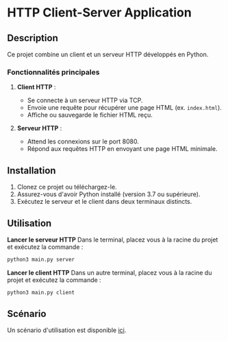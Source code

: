 # HTTP Client-Server Application

## Description

Ce projet combine un client et un serveur HTTP développés en Python. 

### Fonctionnalités principales

1. **Client HTTP** : 
   - Se connecte à un serveur HTTP via TCP.
   - Envoie une requête pour récupérer une page HTML (ex. `index.html`).
   - Affiche ou sauvegarde le fichier HTML reçu.

2. **Serveur HTTP** :
   - Attend les connexions sur le port 8080.
   - Répond aux requêtes HTTP en envoyant une page HTML minimale.

## Installation

1. Clonez ce projet ou téléchargez-le.
2. Assurez-vous d'avoir Python installé (version 3.7 ou supérieure).
3. Exécutez le serveur et le client dans deux terminaux distincts.

## Utilisation 

**Lancer le serveur HTTP**
Dans le terminal, placez vous à la racine du projet et exécutez la commande : 
```bash
python3 main.py server
```

**Lancer le client HTTP**
Dans un autre terminal, placez vous à la racine du projet et exécutez la commande : 
```bash
python3 main.py client
```


## Scénario

Un scénario d'utilisation est disponible [ici](Scenario.md).